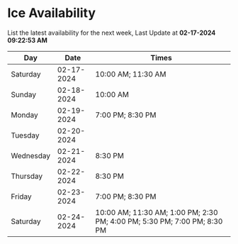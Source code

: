# Ice Availability

List the latest availability for the next week, Last Update at **02-17-2024 09:22:53 AM**

| Day         | Date        | Times       |
| ----------- | ----------- | ----------- |
|Saturday|02-17-2024|10:00 AM; 11:30 AM|
|Sunday|02-18-2024|10:00 AM|
|Monday|02-19-2024|7:00 PM; 8:30 PM|
|Tuesday|02-20-2024||
|Wednesday|02-21-2024|8:30 PM|
|Thursday|02-22-2024|8:30 PM|
|Friday|02-23-2024|7:00 PM; 8:30 PM|
|Saturday|02-24-2024|10:00 AM; 11:30 AM; 1:00 PM; 2:30 PM; 4:00 PM; 5:30 PM; 7:00 PM; 8:30 PM|
